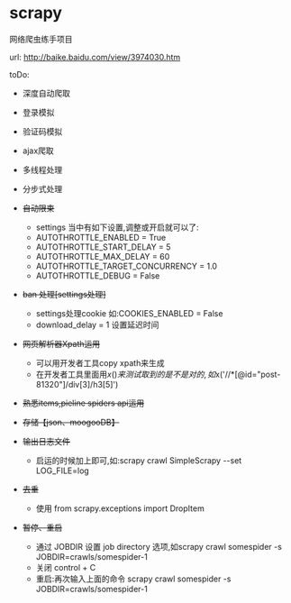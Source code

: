 # scrapy
网络爬虫练手项目

url: http://baike.baidu.com/view/3974030.htm

toDo:

+ 深度自动爬取
+ 登录模拟
+ 验证码模拟
+ ajax爬取
+ 多线程处理
+ 分步式处理



+ <del>自动限束
    - settings 当中有如下设置,调整或开启就可以了:
    - AUTOTHROTTLE_ENABLED = True
    - AUTOTHROTTLE_START_DELAY = 5
    - AUTOTHROTTLE_MAX_DELAY = 60
    - AUTOTHROTTLE_TARGET_CONCURRENCY = 1.0
    - AUTOTHROTTLE_DEBUG = False
+ <del>ban 处理[settings处理]
    - settings处理cookie  如:COOKIES_ENABLED = False
    - download_delay = 1 设置延迟时间
+ <del>网页解析器Xpath运用
    - 可以用开发者工具copy xpath来生成
    - 在开发者工具里面用$x()来测试取到的是不是对的,如$x('//*[@id="post-81320"]/div[3]/h3[5]')
+ <del>熟悉items,pieline spiders api运用
+ <del>存储【json、moogooDB】
+ <del>输出日志文件
    - 启运的时候加上即可,如:scrapy crawl SimpleScrapy --set LOG_FILE=log
+ <del>去重
    - 使用 from scrapy.exceptions import DropItem
+ <del>暂停、重启
    - 通过 JOBDIR 设置 job directory 选项,如scrapy crawl somespider -s JOBDIR=crawls/somespider-1
    - 关闭 control + C
    - 重启:再次输入上面的命令 scrapy crawl somespider -s JOBDIR=crawls/somespider-1

